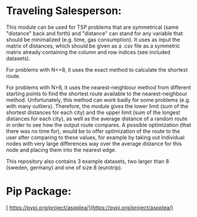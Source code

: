 # Traveling Salesperson:

This module can be used for TSP problems that are symmetrical (same "distance" back and forth) and "distance" can stand for any variable that should be minimalized (e.g. time, gas consumption).
It uses as input the matrix of distances, which should be given as a .csv file as a symmetric matrix already containing the column and row indices (see included datasets).	


For problems with N<=8, it uses the exact method to calculate the shortest route.

For problems with N>8, it uses the nearest-neighbour method from different starting points to find the shortest route available to the nearest-neighbour method.
Unfortunately, this method can work badly for some problems (e.g. with many outliers).
Therefore, the module gives the lower limit (sum of the shortest distances for each city) and the upper limit (sum of the longest distances for each city), as well as the average distance of a random route in order to see how the output route compares.
A possible optimization (that there was no time for), would be to offer optimization of the route to the user after comparing to these values, for example by taking out individual nodes with very large differences way over the average distance for this node and placing them into the nearest edge.

This repository also contains 3 example datasets, two larger than 8 (sweden, germany) and one of size 8 (eurotrip).


# Pip Package:

[ https://pypi.org/project/aspplea/](https://pypi.org/project/aspplea/)
